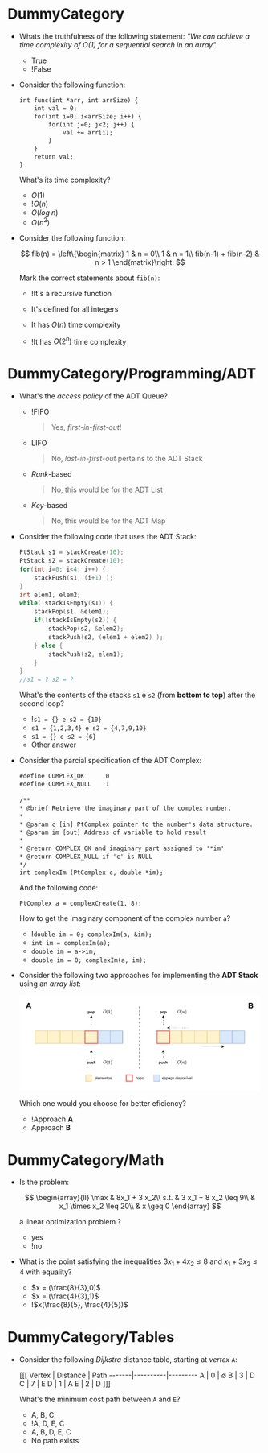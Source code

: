 # DummyCategory

* Whats the truthfulness of the following statement: *"We can achieve a time complexity of $O(1)$ for a sequential search in an array"*.
    - True
    - !False

* Consider the following function:

    ```cpp{img}
    int func(int *arr, int arrSize) {
        int val = 0;
        for(int i=0; i<arrSize; i++) {
            for(int j=0; j<2; j++) {
                val += arr[i];
            }
        }
        return val;
    }
    ```

    What's its time complexity?
    - $O(1)$
    - !$O(n)$
    - $O(log\;n)$
    - $O(n^2)$

* Consider the following function:

    $$
    fib(n) = \left\{\begin{matrix}
    1 & n = 0\\ 
    1 & n = 1\\ 
    fib(n-1) + fib(n-2) & n > 1 
    \end{matrix}\right.
    $$

    Mark the correct statements about `fib(n)`:

    - !It's a recursive function

    - It's defined for all integers

    - It has $O(n)$ time complexity

    - !It has $O(2^n)$ time complexity

# DummyCategory/Programming/ADT

* What's the *access policy* of the ADT Queue?
    - !FIFO
        > Yes, *first-in-first-out*!
    - LIFO
        > No, *last-in-first-out* pertains to the ADT Stack
    - *Rank*-based
        > No, this would be for the ADT List
    - *Key*-based
        > No, this would be for the ADT Map

* Consider the following code that uses the ADT Stack:

    ```cpp
    PtStack s1 = stackCreate(10);
    PtStack s2 = stackCreate(10);
    for(int i=0; i<4; i++) {
        stackPush(s1, (i+1) );
    }
    int elem1, elem2;
    while(!stackIsEmpty(s1)) {
        stackPop(s1, &elem1);
        if(!stackIsEmpty(s2)) {
            stackPop(s2, &elem2);
            stackPush(s2, (elem1 + elem2) );
        } else {
            stackPush(s2, elem1);
        }
    }
    //s1 = ? s2 = ?
    ```

    What's the contents of the stacks `s1` e `s2` (from **bottom to top**) after the second loop?
    - !`s1 = {} e s2 = {10}`
    - `s1 = {1,2,3,4} e s2 = {4,7,9,10}`
    - `s1 = {} e s2 = {6}`
    - Other answer

* Consider the parcial specification of the ADT Complex:

    ```cpp{img}
    #define COMPLEX_OK      0
    #define COMPLEX_NULL    1

    /**
    * @brief Retrieve the imaginary part of the complex number.
    *
    * @param c [in] PtComplex pointer to the number's data structure.
    * @param im [out] Address of variable to hold result
    *
    * @return COMPLEX_OK and imaginary part assigned to '*im'
    * @return COMPLEX_NULL if 'c' is NULL
    */
    int complexIm (PtComplex c, double *im);
    ```

    And the following code:  

    ```cpp{img}
    PtComplex a = complexCreate(1, 8);
    ```

    How to get the imaginary component of the complex number `a`?

    - !`double im = 0; complexIm(a, &im);`
    - `int im = complexIm(a);`
    - `double im = a->im;`
    - `double im = 0; complexIm(a, im);`

* Consider the following two approaches for implementing the **ADT Stack** using an *array list*:

    ![](stack_arraylist.png)

    Which one would you choose for better eficiency?

    - !Approach **A**
    - Approach **B**

# DummyCategory/Math

* Is the problem:

    $$
    \begin{array}{ll}
    \max & 8x_1 + 3 x_2\\ 
    s.t. & 3 x_1 + 8 x_2 \leq 9\\
    & x_1 \times x_2 \leq 20\\
    & x \geq 0
    \end{array}
    $$

    a linear optimization problem ?
    - yes
    - !no

* What is the point satisfying the inequalities $3x_1 + 4x_2 \leq 8$ and $x_1 + 3x_2 \leq 4$ with equality?

    - $x = (\frac{8}{3},0)$
    - $x = (\frac{4}{3},1)$
    - !$x(\frac{8}{5}, \frac{4}{5})$

# DummyCategory/Tables

* Consider the following *Dijkstra* distance table, starting at *vertex* `A`:

    [[[
    Vertex | Distance | Path
    -------|----------|---------
    A      | 0        | $\emptyset$
    B      | 3        | D
    C      | 7        | E
    D      | 1        | A
    E      | 2        | D
    ]]]

    What's the minimum cost path between `A` and `E`?

    - A, B, C
    - !A, D, E, C
    - A, B, D, E, C
    - No path exists
